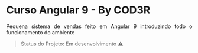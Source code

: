 # Curso Angular 9 - By COD3R

<p align="justify"> Pequena sistema de vendas feito em Angular 9 introduzindo todo o funcionamento do ambiente </p>

> Status do Projeto: Em desenvolvimento :warning: